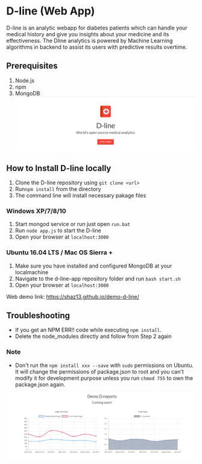 # D-line (Web App)

D-line is an analytic webapp for diabetes patients which can handle your medical history and give you insights about your medicine and its effectiveness. The Dline analytics is powered by Machine Learning algorithms in backend to assist its users with predictive results overtime.

## Prerequisites
1. Node.js
2. npm
3. MongoDB 
![Alt text](dl.png "D-line") 

## How to Install D-line locally
1. Clone the D-line repository using `git clone <url>`
2. Run`npm install` from the directory
3. The command line will install necessary pakage files

### Windows XP/7/8/10
1. Start mongod service or run just open `run.bat`
2. Run `node app.js` to start the D-line
3. Open your browser at `localhost:3000`

### Ubuntu 16.04 LTS / Mac OS Sierra + 
1. Make sure you have installed and configured MongoDB at your localmachine
2. Navigate to the d-line-app repository folder and run `bash start.sh`
3. Open your browser at `localhost:3000`

Web demo link: https://shaz13.github.io/demo-d-line/

## Troubleshooting
- If you get an NPM ERR!! code while executing `npm install`. 
- Delete the node_modules directly and follow from Step 2 again

### Note
- Don't run the `npm install xxx --save` with `sudo` permissions on Ubuntu. It will change the permissions of package.json to root and you can't modify it for development purpose unless you run `chmod 755` to own the package.json again. 

![Alt text](dep.png "D reports")

